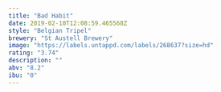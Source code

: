 ```yaml
---
title: "Bad Habit"
date: 2019-02-10T12:08:59.465568Z
style: "Belgian Tripel"
brewery: "St Austell Brewery"
image: "https://labels.untappd.com/labels/268637?size=hd"
rating: "3.74"
description: ""
abv: "8.2"
ibu: "0"
---
```

